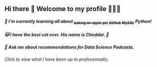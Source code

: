 ## **Hi there 👋 Welcome to my profile 👩🏼‍💻**

##### 🌱 I'm currently learning all about  <sub> ~~baking an apple pie~~ </sub>  <sub> ~~GitHub~~ </sub> <sub> ~~MySQL~~ </sub>  Python!

##### 🐱 I have the best cat ever. His name is Cheddar. 🧀

##### 💬 Ask me about recommendations for _Data Science Podcasts_.

###### Click <script src="https://platform.linkedin.com/badges/js/profile.js" async defer type="text/javascript"></script> to view what I have been up to professionally.
